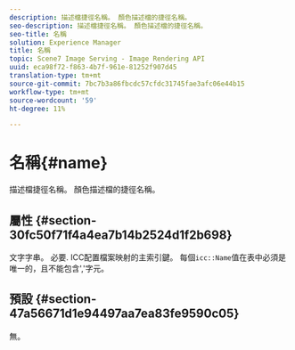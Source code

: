 ```yaml
---
description: 描述檔捷徑名稱。 顏色描述檔的捷徑名稱。
seo-description: 描述檔捷徑名稱。 顏色描述檔的捷徑名稱。
seo-title: 名稱
solution: Experience Manager
title: 名稱
topic: Scene7 Image Serving - Image Rendering API
uuid: eca98f72-f863-4b7f-961e-81252f907d45
translation-type: tm+mt
source-git-commit: 7bc7b3a86fbcdc57cfdc31745fae3afc06e44b15
workflow-type: tm+mt
source-wordcount: '59'
ht-degree: 11%

---
```



# 名稱{#name}

描述檔捷徑名稱。 顏色描述檔的捷徑名稱。

## 屬性 {#section-30fc50f71f4a4ea7b14b2524d1f2b698}

文字字串。 必要. ICC配置檔案映射的主索引鍵。 每個`icc::Name`值在表中必須是唯一的，且不能包含&#39;,&#39;字元。

## 預設 {#section-47a56671d1e94497aa7ea83fe9590c05}

無。
